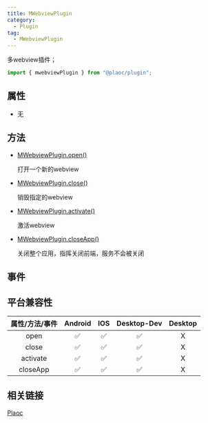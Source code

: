 ```yaml
---
title: MWebviewPlugin
category:
  - Plugin
tag:
  - MWebviewPlugin
---
```


多webview插件；

```js
import { mwebviewPlugin } from "@plaoc/plugin";
```

## 属性

  - 无

## 方法

  - [MWebviewPlugin.open()](./open.md)

    打开一个新的webview


  - [MWebviewPlugin.close()](./close.md)

    销毁指定的webview


  - [MWebviewPlugin.activate()](./activate.md)

    激活webview


  - [MWebviewPlugin.closeApp()](./close-app.md)

    关闭整个应用，指挥关闭前端，服务不会被关闭

## 事件

## 平台兼容性

| 属性/方法/事件 | Android | IOS | Desktop-Dev | Desktop |
|:------------:|:-------:|:---:|:-----------:|:-------:|
| open         | ✅      | ✅  | ✅          | X       |
| close        | ✅      | ✅  | ✅          | X       |
| activate     | ✅      | ✅  | ✅          | X       |
| closeApp     | ✅      | ✅  | ✅          | X       |

## 相关链接

[Plaoc](../../)


